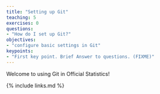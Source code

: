 ```yaml
---
title: "Setting up Git"
teaching: 5
exercises: 0
questions:
- "How do I set up Git?"
objectives:
- "configure basic settings in Git"
keypoints:
- "First key point. Brief Answer to questions. (FIXME)"
---
```

Welcome to using Git in Official Statistics!

{% include links.md %}